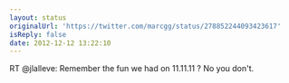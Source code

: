 ```yaml
---
layout: status
originalUrl: 'https://twitter.com/marcgg/status/278852244093423617'
isReply: false
date: 2012-12-12 13:22:10
---
```


RT @jlalleve: Remember the fun we had on 11.11.11 ? No you don't.
